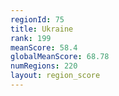 ```yaml
---
regionId: 75
title: Ukraine
rank: 199
meanScore: 58.4
globalMeanScore: 68.78
numRegions: 220
layout: region_score
---
```

